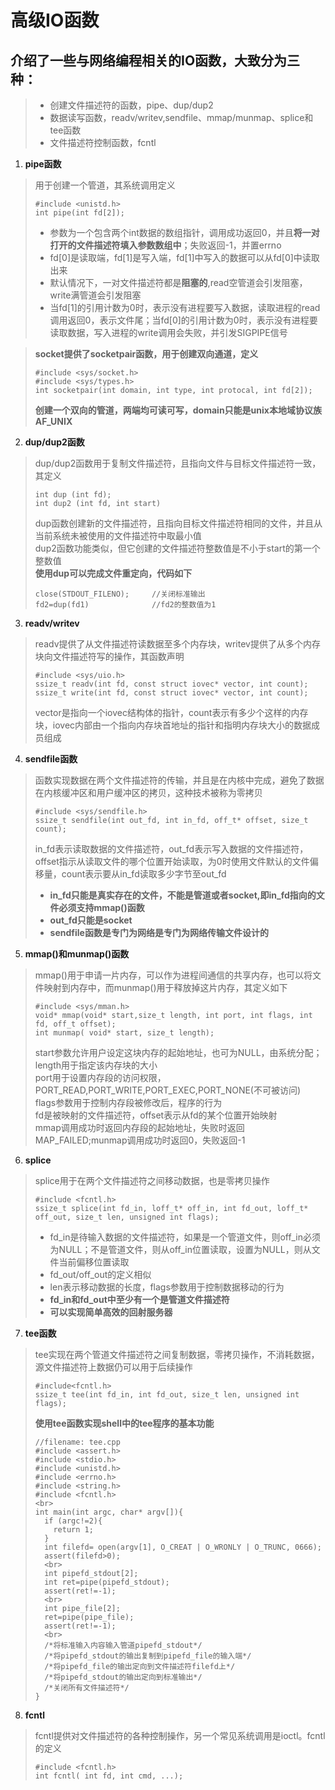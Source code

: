# **高级IO函数**
## **介绍了一些与网络编程相关的IO函数，大致分为三种：**
> * 创建文件描述符的函数，pipe、dup/dup2
> * 数据读写函数，readv/writev,sendfile、mmap/munmap、splice和tee函数
> * 文件描述符控制函数，fcntl

1. **pipe函数**
> 用于创建一个管道，其系统调用定义
> ```
> #include <unistd.h>
> int pipe(int fd[2]);
> ```
> * 参数为一个包含两个int数据的数组指针，调用成功返回0，并且**将一对打开的文件描述符填入参数数组中**；失败返回-1，并置errno<br>
> * fd[0]是读取端，fd[1]是写入端，fd[1]中写入的数据可以从fd[0]中读取出来<br>
> * 默认情况下，一对文件描述符都是**阻塞的**,read空管道会引发阻塞，write满管道会引发阻塞<br>
> * 当fd[1]的引用计数为0时，表示没有进程要写入数据，读取进程的read调用返回0，表示文件尾；当fd[0]的引用计数为0时，表示没有进程要读取数据，写入进程的write调用会失败，并引发SIGPIPE信号<br>

> **socket提供了socketpair函数，用于创建双向通道，定义**
> ```
> #include <sys/socket.h>
> #include <sys/types.h>
> int socketpair(int domain, int type, int protocal, int fd[2]);
> ```
> **创建一个双向的管道，两端均可读可写，domain只能是unix本地域协议族AF_UNIX**

2. **dup/dup2函数**
> dup/dup2函数用于复制文件描述符，且指向文件与目标文件描述符一致，其定义
> ```
> int dup (int fd);
> int dup2 (int fd, int start)
> ```
> dup函数创建新的文件描述符，且指向目标文件描述符相同的文件，并且从当前系统未被使用的文件描述符中取最小值<br>
> dup2函数功能类似，但它创建的文件描述符整数值是不小于start的第一个整数值<br>
> **使用dup可以完成文件重定向，代码如下**
> ```
> close(STDOUT_FILENO);     //关闭标准输出
> fd2=dup(fd1)              //fd2的整数值为1
> ```

3. **readv/writev**
> readv提供了从文件描述符读数据至多个内存块，writev提供了从多个内存块向文件描述符写的操作，其函数声明
> ```
> #include <sys/uio.h>
> ssize_t readv(int fd, const struct iovec* vector, int count);
> ssize_t write(int fd, const struct iovec* vector, int count);
> ```
> vector是指向一个iovec结构体的指针，count表示有多少个这样的内存块，iovec内部由一个指向内存块首地址的指针和指明内存块大小的数据成员组成

4. **sendfile函数**
> 函数实现数据在两个文件描述符的传输，并且是在内核中完成，避免了数据在内核缓冲区和用户缓冲区的拷贝，这种技术被称为零拷贝
> ```
> #include <sys/sendfile.h>
> ssize_t sendfile(int out_fd, int in_fd, off_t* offset, size_t count);
> ```
> in_fd表示读取数据的文件描述符，out_fd表示写入数据的文件描述符，offset指示从读取文件的哪个位置开始读取，为0时使用文件默认的文件偏移量，count表示要从in_fd读取多少字节至out_fd
> * **in_fd只能是真实存在的文件，不能是管道或者socket,即in_fd指向的文件必须支持mmap()函数**
> * **out_fd只能是socket**
> * **sendfile函数是专门为网络是专门为网络传输文件设计的**

5. **mmap()和munmap()函数**
> mmap()用于申请一片内存，可以作为进程间通信的共享内存，也可以将文件映射到内存中，而munmap()用于释放掉这片内存，其定义如下
> ```
> #include <sys/mman.h>
> void* mmap(void* start,size_t length, int port, int flags, int fd, off_t offset);
> int munmap( void* start, size_t length);
> ```
> start参数允许用户设定这块内存的起始地址，也可为NULL，由系统分配；<br>
> length用于指定该内存块的大小<br>
> port用于设置内存段的访问权限，PORT_READ,PORT_WRITE,PORT_EXEC,PORT_NONE(不可被访问)<br>
> flags参数用于控制内存段被修改后，程序的行为<br>
> fd是被映射的文件描述符，offset表示从fd的某个位置开始映射<br>
> mmap调用成功时返回内存段的起始地址，失败时返回MAP_FAILED;munmap调用成功时返回0，失败返回-1

6. **splice**
> splice用于在两个文件描述符之间移动数据，也是零拷贝操作
> ```
> #include <fcntl.h>
> ssize_t splice(int fd_in, loff_t* off_in, int fd_out, loff_t* off_out, size_t len, unsigned int flags);
> ```
> * fd_in是待输入数据的文件描述符，如果是一个管道文件，则off_in必须为NULL；不是管道文件，则从off_in位置读取，设置为NULL，则从文件当前偏移位置读取
> * fd_out/off_out的定义相似
> * len表示移动数据的长度，flags参数用于控制数据移动的行为
> * **fd_in和fd_out中至少有一个是管道文件描述符**
> * **可以实现简单高效的回射服务器**

7. **tee函数**
> tee实现在两个管道文件描述符之间复制数据，零拷贝操作，不消耗数据，源文件描述符上数据仍可以用于后续操作
> ```
> #include<fcntl.h>
> ssize_t tee(int fd_in, int fd_out, size_t len, unsigned int flags);
> ```
> **使用tee函数实现shell中的tee程序的基本功能**
> ```
> //filename: tee.cpp
> #include <assert.h>
> #include <stdio.h>
> #include <unistd.h>
> #include <errno.h>
> #include <string.h>
> #include <fcntl.h>
> <br>
> int main(int argc, char* argv[]){
>   if (argc!=2){
>     return 1;
>   }
>   int filefd= open(argv[1], O_CREAT | O_WRONLY | O_TRUNC, 0666);
>   assert(filefd>0);
>   <br>
>   int pipefd_stdout[2];
>   int ret=pipe(pipefd_stdout);
>   assert(ret!=-1);
>   <br>
>   int pipe_file[2];
>   ret=pipe(pipe_file);
>   assert(ret!=-1);
>   <br>
>   /*将标准输入内容输入管道pipefd_stdout*/
>   /*将pipefd_stdout的输出复制到pipefd_file的输入端*/
>   /*将pipefd_file的输出定向到文件描述符filefd上*/
>   /*将pipefd_stdout的输出定向到标准输出*/
>   /*关闭所有文件描述符*/
> }
> ```

8. **fcntl**
> fcntl提供对文件描述符的各种控制操作，另一个常见系统调用是ioctl。fcntl的定义
> ```
> #include <fcntl.h>
> int fcntl( int fd, int cmd, ...);
> ```
> 






















